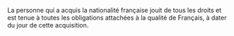   
 La personne qui a acquis la nationalité française jouit de tous les droits et est tenue à toutes les obligations attachées à la qualité de Français, à dater du jour de cette acquisition.  

  
